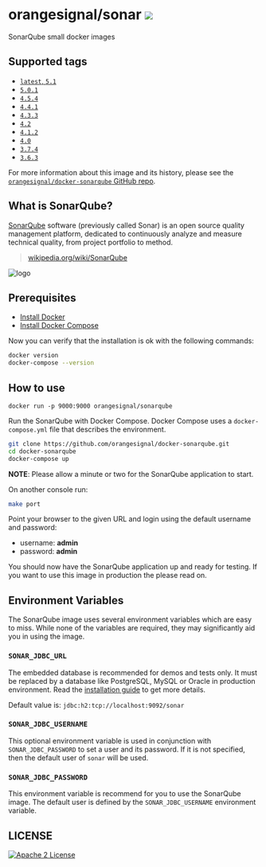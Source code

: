 # orangesignal/sonar [![](https://img.shields.io/badge/container-ready-green.svg?style=flat)](https://registry.hub.docker.com/u/orangesignal/sonar/)

SonarQube small docker images

## Supported tags

- [`latest`, `5.1`](https://github.com/orangesignal/docker-sonarqube/blob/master/5.1/Dockerfile)
- [`5.0.1`](https://github.com/orangesignal/docker-sonarqube/blob/master/5.0/Dockerfile)
- [`4.5.4`](https://github.com/orangesignal/docker-sonarqube/blob/master/4.5/Dockerfile)
- [`4.4.1`](https://github.com/orangesignal/docker-sonarqube/blob/master/4.4/Dockerfile)
- [`4.3.3`](https://github.com/orangesignal/docker-sonarqube/blob/master/4.3/Dockerfile)
- [`4.2`](https://github.com/orangesignal/docker-sonarqube/blob/master/4.2/Dockerfile)
- [`4.1.2`](https://github.com/orangesignal/docker-sonarqube/blob/master/4.1/Dockerfile)
- [`4.0`](https://github.com/orangesignal/docker-sonarqube/blob/master/4.0/Dockerfile)
- [`3.7.4`](https://github.com/orangesignal/docker-sonarqube/blob/master/3.7/Dockerfile)
- [`3.6.3`](https://github.com/orangesignal/docker-sonarqube/blob/master/3.6/Dockerfile)

For more information about this image and its history, please see the [`orangesignal/docker-sonarqube` GitHub repo](https://github.com/orangesignal/docker-sonarqube/).

## What is SonarQube?

[SonarQube](http://www.sonarqube.org/) software (previously called Sonar) is an open source quality management platform, dedicated to continuously analyze and measure technical quality, from project portfolio to method.

> [wikipedia.org/wiki/SonarQube](http://en.wikipedia.org/wiki/SonarQube)

![logo](http://upload.wikimedia.org/wikipedia/commons/e/e6/Sonarqube-48x200.png)

## Prerequisites

* [Install Docker](http://docs.docker.com/installation/)
* [Install Docker Compose](http://docs.docker.com/compose/install/)

Now you can verify that the installation is ok with the following commands:

```bash
docker version
docker-compose --version
```

## How to use

```bash:H2
docker run -p 9000:9000 orangesignal/sonarqube
```

Run the SonarQube with Docker Compose. Docker Compose uses a `docker-compose.yml` file that describes the environment.

```bash
git clone https://github.com/orangesignal/docker-sonarqube.git
cd docker-sonarqube
docker-compose up
```

**NOTE**: Please allow a minute or two for the SonarQube application to start.

On another console run:

```bash
make port
```

Point your browser to the given URL and login using the default username and password:

* username: **admin**
* password: **admin**

You should now have the SonarQube application up and ready for testing. If you want to use this image in production the please read on.

## Environment Variables
The SonarQube image uses several environment variables which are easy to miss. While none of the variables are required, they may significantly aid you in using the image.

### `SONAR_JDBC_URL`
The embedded database is recommended for demos and tests only. It must be replaced by a database like PostgreSQL, MySQL or Oracle in production environment. Read the [installation guide](http://docs.sonarqube.org/display/SONAR/Installing) to get more details.

Default value is: `jdbc:h2:tcp://localhost:9092/sonar`

### `SONAR_JDBC_USERNAME`
This optional environment variable is used in conjunction with `SONAR_JDBC_PASSWORD` to set a user and its password.
If it is not specified, then the default user of `sonar` will be used.

### `SONAR_JDBC_PASSWORD`
This environment variable is recommend for you to use the SonarQube image. The default user is defined by the `SONAR_JDBC_USERNAME` environment variable.

## LICENSE
[![Apache 2 License](https://img.shields.io/badge/license-Apache%202-blue.svg?style=flat)](LICENSE)